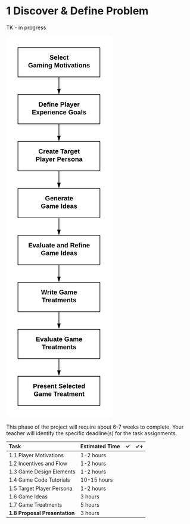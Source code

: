 # 1 Discover & Define Problem

TK - in progress

![](../../.gitbook/assets/video-game-phase1.png)

This phase of the project will require about 6-7 weeks to complete. Your teacher will identify the specific deadline\(s\) for the task assignments.

| Task | Estimated Time | ✓ | ✓+ |
| :--- | :--- | :--- | :--- |
| 1.1 Player Motivations | 1-2 hours |  |  |
| 1.2 Incentives and Flow | 1-2 hours |  |  |
| 1.3 Game Design Elements | 1-2 hours |  |  |
| 1.4 Game Code Tutorials | 10-15 hours |  |  |
| 1.5 Target Player Persona | 1-2 hours |  |  |
| 1.6 Game Ideas | 3 hours |  |  |
| 1.7 Game Treatments | 5 hours |  |  |
| **1.8 Proposal Presentation** | 3 hours |  |  |

